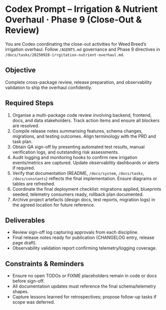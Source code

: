 # Codex Prompt – Irrigation & Nutrient Overhaul · Phase 9 (Close-Out & Review)

You are Codex coordinating the close-out activities for Weed Breed’s irrigation overhaul. Follow `/AGENTS.md` governance and Phase 9 directives in `/docs/tasks/20250928-irrgitation-nutrient-overhaul.md`.

## Objective

Complete cross-package review, release preparation, and observability validation to ship the overhaul confidently.

## Required Steps

1. Organise a multi-package code review involving backend, frontend, docs, and data stakeholders. Track action items and ensure all blockers are resolved.
2. Compile release notes summarising features, schema changes, migrations, and testing outcomes. Align terminology with the PRD and task plan.
3. Obtain QA sign-off by presenting automated test results, manual verification logs, and outstanding risk assessments.
4. Audit logging and monitoring hooks to confirm new irrigation events/metrics are captured. Update observability dashboards or alerts if required.
5. Verify that documentation (README, `/docs/system`, `/docs/tasks`, `/docs/constants`) reflects the final implementation. Ensure diagrams or tables are refreshed.
6. Coordinate the final deployment checklist: migrations applied, blueprints seeded, telemetry consumers ready, rollback plan documented.
7. Archive project artefacts (design docs, test reports, migration logs) in the agreed location for future reference.

## Deliverables

- Review sign-off log capturing approvals from each discipline.
- Final release notes ready for publication (CHANGELOG entry, release page draft).
- Observability validation report confirming telemetry/logging coverage.

## Constraints & Reminders

- Ensure no open TODOs or FIXME placeholders remain in code or docs before sign-off.
- All documentation updates must reference the final schema/telemetry shapes.
- Capture lessons learned for retrospectives; propose follow-up tasks if scope was deferred.
